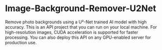 # Image-Background-Remover-U2Net
Remove photo backgrounds using a U²-Net trained AI model with high accuracy.
This is an API project that you can run on your local machine. For high-resolution images, CUDA acceleration is supported for faster processing. You can also deploy this API on any GPU-enabled server for production use.
